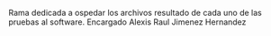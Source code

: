 Rama dedicada a ospedar los archivos resultado de cada uno de las pruebas al software. Encargado Alexis Raul Jimenez Hernandez
